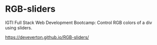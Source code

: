 # RGB-sliders
IGTI Full Stack Web Development Bootcamp: Control RGB colors of a div using sliders.

https://deveverton.github.io/RGB-sliders/
